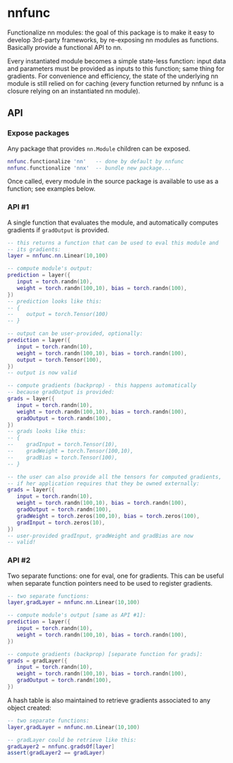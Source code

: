 # nnfunc

Functionalize nn modules: the goal of this package is to make it
easy to develop 3rd-party frameworks, by re-exposing nn modules
as functions. Basically provide a functional API to nn.

Every instantiated module becomes a simple state-less function:
input data and parameters must be provided as inputs to this function;
same thing for gradients. For convenience and efficiency, the state
of the underlying nn module is still relied on for caching (every function
returned by nnfunc is a closure relying on an instantiated nn module).

## API

### Expose packages

Any package that provides `nn.Module` children can be exposed.

```lua
nnfunc.functionalize 'nn'   -- done by default by nnfunc
nnfunc.functionalize 'nnx'  -- bundle new package...
```

Once called, every module in the source package is available to
use as a function; see examples below.

### API #1

A single function that evaluates the module, and automatically
computes gradients if `gradOutput` is provided.

```lua
-- this returns a function that can be used to eval this module and
-- its gradients:
layer = nnfunc.nn.Linear(10,100)

-- compute module's output:
prediction = layer({
   input = torch.randn(10),
   weight = torch.randn(100,10), bias = torch.randn(100),
})
-- prediction looks like this:
-- {
--    output = torch.Tensor(100)
-- }

-- output can be user-provided, optionally:
prediction = layer({
   input = torch.randn(10),
   weight = torch.randn(100,10), bias = torch.randn(100),
   output = torch.Tensor(100),
})
-- output is now valid

-- compute gradients (backprop) - this happens automatically
-- because gradOutput is provided:
grads = layer({
   input = torch.randn(10),
   weight = torch.randn(100,10), bias = torch.randn(100),
   gradOutput = torch.randn(100),
})
-- grads looks like this:
-- {
--    gradInput = torch.Tensor(10),
--    gradWeight = torch.Tensor(100,10),
--    gradBias = torch.Tensor(100),
-- }

-- the user can also provide all the tensors for computed gradients,
-- if her application requires that they be owned externally:
grads = layer({
   input = torch.randn(10),
   weight = torch.randn(100,10), bias = torch.randn(100),
   gradOutput = torch.randn(100),
   gradWeight = torch.zeros(100,10), bias = torch.zeros(100),
   gradInput = torch.zeros(10),
})
-- user-provided gradInput, gradWeight and gradBias are now
-- valid!
```

### API #2

Two separate functions: one for eval, one for gradients. This
can be useful when separate function pointers need to be used
to register gradients.

```lua
-- two separate functions:
layer,gradLayer = nnfunc.nn.Linear(10,100)

-- compute module's output [same as API #1]:
prediction = layer({
   input = torch.randn(10),
   weight = torch.randn(100,10), bias = torch.randn(100),
})

-- compute gradients (backprop) [separate function for grads]:
grads = gradLayer({
   input = torch.randn(10),
   weight = torch.randn(100,10), bias = torch.randn(100),
   gradOutput = torch.randn(100),
})
```

A hash table is also maintained to retrieve gradients associated
to any object created:

```lua
-- two separate functions:
layer,gradLayer = nnfunc.nn.Linear(10,100)

-- gradLayer could be retrieve like this:
gradLayer2 = nnfunc.gradsOf[layer]
assert(gradLayer2 == gradLayer)
```
